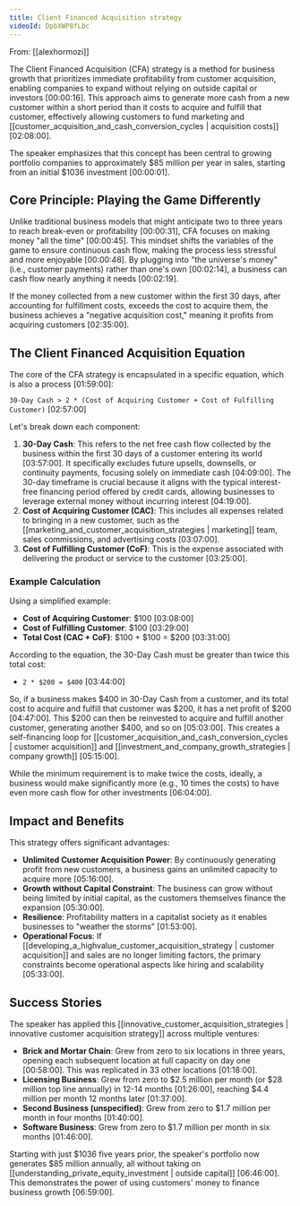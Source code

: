 ```yaml
---
title: Client Financed Acquisition strategy
videoId: DpbXWP8fLbc
---
```


From: [[alexhormozi]] <br/> 

The Client Financed Acquisition (CFA) strategy is a method for business growth that prioritizes immediate profitability from customer acquisition, enabling companies to expand without relying on outside capital or investors <a class="yt-timestamp" data-t="00:00:16">[00:00:16]</a>. This approach aims to generate more cash from a new customer within a short period than it costs to acquire and fulfill that customer, effectively allowing customers to fund marketing and [[customer_acquisition_and_cash_conversion_cycles | acquisition costs]] <a class="yt-timestamp" data-t="02:08:00">[02:08:00]</a>.

The speaker emphasizes that this concept has been central to growing portfolio companies to approximately $85 million per year in sales, starting from an initial $1036 investment <a class="yt-timestamp" data-t="00:00:01">[00:00:01]</a>.

## Core Principle: Playing the Game Differently

Unlike traditional business models that might anticipate two to three years to reach break-even or profitability <a class="yt-timestamp" data-t="00:00:31">[00:00:31]</a>, CFA focuses on making money "all the time" <a class="yt-timestamp" data-t="00:00:45">[00:00:45]</a>. This mindset shifts the variables of the game to ensure continuous cash flow, making the process less stressful and more enjoyable <a class="yt-timestamp" data-t="00:00:48">[00:00:48]</a>. By plugging into "the universe's money" (i.e., customer payments) rather than one's own <a class="yt-timestamp" data-t="00:02:14">[00:02:14]</a>, a business can cash flow nearly anything it needs <a class="yt-timestamp" data-t="00:02:19">[00:02:19]</a>.

If the money collected from a new customer within the first 30 days, after accounting for fulfillment costs, exceeds the cost to acquire them, the business achieves a "negative acquisition cost," meaning it profits from acquiring customers <a class="yt-timestamp" data-t="02:35:00">[02:35:00]</a>.

## The Client Financed Acquisition Equation

The core of the CFA strategy is encapsulated in a specific equation, which is also a process <a class="yt-timestamp" data-t="01:59:00">[01:59:00]</a>:

`30-Day Cash > 2 * (Cost of Acquiring Customer + Cost of Fulfilling Customer)` <a class="yt-timestamp" data-t="02:57:00">[02:57:00]</a>

Let's break down each component:

1.  **30-Day Cash**: This refers to the net free cash flow collected by the business within the first 30 days of a customer entering its world <a class="yt-timestamp" data-t="03:57:00">[03:57:00]</a>. It specifically excludes future upsells, downsells, or continuity payments, focusing solely on immediate cash <a class="yt-timestamp" data-t="04:09:00">[04:09:00]</a>. The 30-day timeframe is crucial because it aligns with the typical interest-free financing period offered by credit cards, allowing businesses to leverage external money without incurring interest <a class="yt-timestamp" data-t="04:19:00">[04:19:00]</a>.
2.  **Cost of Acquiring Customer (CAC)**: This includes all expenses related to bringing in a new customer, such as the [[marketing_and_customer_acquisition_strategies | marketing]] team, sales commissions, and advertising costs <a class="yt-timestamp" data-t="03:07:00">[03:07:00]</a>.
3.  **Cost of Fulfilling Customer (CoF)**: This is the expense associated with delivering the product or service to the customer <a class="yt-timestamp" data-t="03:25:00">[03:25:00]</a>.

### Example Calculation

Using a simplified example:
*   **Cost of Acquiring Customer**: $100 <a class="yt-timestamp" data-t="03:08:00">[03:08:00]</a>
*   **Cost of Fulfilling Customer**: $100 <a class="yt-timestamp" data-t="03:29:00">[03:29:00]</a>
*   **Total Cost (CAC + CoF)**: $100 + $100 = $200 <a class="yt-timestamp" data-t="03:31:00">[03:31:00]</a>

According to the equation, the 30-Day Cash must be greater than twice this total cost:
*   `2 * $200 = $400` <a class="yt-timestamp" data-t="03:44:00">[03:44:00]</a>

So, if a business makes $400 in 30-Day Cash from a customer, and its total cost to acquire and fulfill that customer was $200, it has a net profit of $200 <a class="yt-timestamp" data-t="04:47:00">[04:47:00]</a>. This $200 can then be reinvested to acquire and fulfill another customer, generating another $400, and so on <a class="yt-timestamp" data-t="05:03:00">[05:03:00]</a>. This creates a self-financing loop for [[customer_acquisition_and_cash_conversion_cycles | customer acquisition]] and [[investment_and_company_growth_strategies | company growth]] <a class="yt-timestamp" data-t="05:15:00">[05:15:00]</a>.

While the minimum requirement is to make twice the costs, ideally, a business would make significantly more (e.g., 10 times the costs) to have even more cash flow for other investments <a class="yt-timestamp" data-t="06:04:00">[06:04:00]</a>.

## Impact and Benefits

This strategy offers significant advantages:
*   **Unlimited Customer Acquisition Power**: By continuously generating profit from new customers, a business gains an unlimited capacity to acquire more <a class="yt-timestamp" data-t="05:16:00">[05:16:00]</a>.
*   **Growth without Capital Constraint**: The business can grow without being limited by initial capital, as the customers themselves finance the expansion <a class="yt-timestamp" data-t="05:30:00">[05:30:00]</a>.
*   **Resilience**: Profitability matters in a capitalist society as it enables businesses to "weather the storms" <a class="yt-timestamp" data-t="01:53:00">[01:53:00]</a>.
*   **Operational Focus**: If [[developing_a_highvalue_customer_acquisition_strategy | customer acquisition]] and sales are no longer limiting factors, the primary constraints become operational aspects like hiring and scalability <a class="yt-timestamp" data-t="05:33:00">[05:33:00]</a>.

## Success Stories

The speaker has applied this [[innovative_customer_acquisition_strategies | innovative customer acquisition strategy]] across multiple ventures:
*   **Brick and Mortar Chain**: Grew from zero to six locations in three years, opening each subsequent location at full capacity on day one <a class="yt-timestamp" data-t="00:58:00">[00:58:00]</a>. This was replicated in 33 other locations <a class="yt-timestamp" data-t="01:18:00">[01:18:00]</a>.
*   **Licensing Business**: Grew from zero to $2.5 million per month (or $28 million top line annually) in 12-14 months <a class="yt-timestamp" data-t="01:26:00">[01:26:00]</a>, reaching $4.4 million per month 12 months later <a class="yt-timestamp" data-t="01:37:00">[01:37:00]</a>.
*   **Second Business (unspecified)**: Grew from zero to $1.7 million per month in four months <a class="yt-timestamp" data-t="01:40:00">[01:40:00]</a>.
*   **Software Business**: Grew from zero to $1.7 million per month in six months <a class="yt-timestamp" data-t="01:46:00">[01:46:00]</a>.

Starting with just $1036 five years prior, the speaker's portfolio now generates $85 million annually, all without taking on [[understanding_private_equity_investment | outside capital]] <a class="yt-timestamp" data-t="06:46:00">[06:46:00]</a>. This demonstrates the power of using customers' money to finance business growth <a class="yt-timestamp" data-t="06:59:00">[06:59:00]</a>.